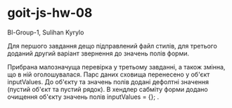 # goit-js-hw-08

Bl-Group-1, Sulihan Kyrylo

Для першого завдання дещо підправлений файл стилів, для третього доданий другий
варіант звернення до значень полів форми.

Прибрана малозначуща перевірка у третьому завданні, а також змінна, що в ній оголошувалася. 
Парс даних сховища перенесено у об'єкт inputValues. 
До об'єкту та значень полів додані дефолтні значення (пустий об'єкт та пустий рядок). 
В хендлер сабміту форми додано очищення об'єкту значень полів inputValues = {}; .
